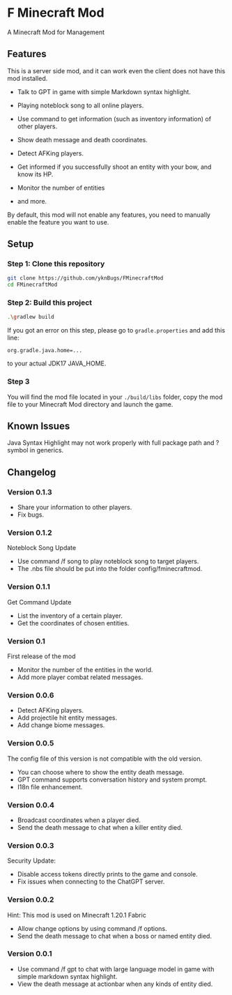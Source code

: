 # F Minecraft Mod

A Minecraft Mod for Management

## Features

This is a server side mod, and it can work even the client does not have this mod installed.

- Talk to GPT in game with simple Markdown syntax highlight.

- Playing noteblock song to all online players.

- Use command to get information (such as inventory information) of other players.

- Show death message and death coordinates.

- Detect AFKing players.

- Get informed if you successfully shoot an entity with your bow, and know its HP.

- Monitor the number of entities

- and more.

By default, this mod will not enable any features, you need to manually enable the feature you want to use.

## Setup

### Step 1: Clone this repository

```bash
git clone https://github.com/yknBugs/FMinecraftMod
cd FMinecraftMod
```

### Step 2: Build this project

```bash
.\gradlew build
```

If you got an error on this step, please go to `gradle.properties` and add this line:

```text
org.gradle.java.home=...
```

to your actual JDK17 JAVA_HOME.

### Step 3

You will find the mod file located in your `./build/libs` folder, copy the mod file to your Minecraft Mod directory and launch the game.

## Known Issues

Java Syntax Highlight may not work properly with full package path and ? symbol in generics.

## Changelog

### Version 0.1.3

- Share your information to other players.
- Fix bugs.

### Version 0.1.2

Noteblock Song Update

- Use command /f song to play noteblock song to target players.
- The .nbs file should be put into the folder config/fminecraftmod.

### Version 0.1.1

Get Command Update

- List the inventory of a certain player.
- Get the coordinates of chosen entities.

### Version 0.1

First release of the mod

- Monitor the number of the entities in the world.
- Add more player combat related messages.

### Version 0.0.6

- Detect AFKing players.
- Add projectile hit entity messages.
- Add change biome messages.

### Version 0.0.5

The config file of this version is not compatible with the old version.

- You can choose where to show the entity death message.
- GPT command supports conversation history and system prompt.
- I18n file enhancement.

### Version 0.0.4

- Broadcast coordinates when a player died.
- Send the death message to chat when a killer entity died.

### Version 0.0.3

Security Update:

- Disable access tokens directly prints to the game and console.
- Fix issues when connecting to the ChatGPT server.

### Version 0.0.2

Hint: This mod is used on Minecraft 1.20.1 Fabric

- Allow change options by using command /f options.
- Send the death message to chat when a boss or named entity died.

### Version 0.0.1

- Use command /f gpt to chat with large language model in game with simple markdown syntax highlight.
- View the death message at actionbar when any kinds of entity died.
